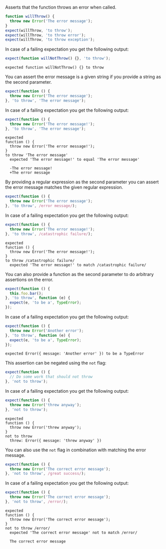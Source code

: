 Asserts that the function throws an error when called.

```javascript
function willThrow() {
  throw new Error('The error message');
}
expect(willThrow, 'to throw');
expect(willThrow, 'to throw error');
expect(willThrow, 'to throw exception');
```

In case of a failing expectation you get the following output:

```javascript
expect(function willNotThrow() {}, 'to throw');
```

```output
expected function willNotThrow() {} to throw
```

You can assert the error message is a given string if you provide a
string as the second parameter.

```javascript
expect(function () {
  throw new Error('The error message');
}, 'to throw', 'The error message');
```

In case of a failing expectation you get the following output:

```javascript
expect(function () {
  throw new Error('The error message!');
}, 'to throw', 'The error message');
```

```output
expected
function () {
  throw new Error('The error message!');
}
to throw 'The error message'
  expected 'The error message!' to equal 'The error message'

  -The error message!
  +The error message
```

By providing a regular expression as the second parameter you can
assert the error message matches the given regular expression.

```javascript
expect(function () {
  throw new Error('The error message');
}, 'to throw', /error message/);
```

In case of a failing expectation you get the following output:

```javascript
expect(function () {
  throw new Error('The error message!');
}, 'to throw', /catastrophic failure/);
```

```output
expected
function () {
  throw new Error('The error message!');
}
to throw /catastrophic failure/
  expected 'The error message!' to match /catastrophic failure/
```

You can also provide a function as the second parameter to do
arbitrary assertions on the error.

```javascript
expect(function () {
  this.foo.bar();
}, 'to throw', function (e) {
  expect(e, 'to be a', TypeError);
});
```

In case of a failing expectation you get the following output:

```javascript
expect(function () {
  throw new Error('Another error');
}, 'to throw', function (e) {
  expect(e, 'to be a', TypeError);
});
```

```output
expected Error({ message: 'Another error' }) to be a TypeError
```

This assertion can be negated using the `not` flag:

```javascript
expect(function () {
  // Do some work that should not throw
}, 'not to throw');
```

In case of a failing expectation you get the following output:

```javascript
expect(function () {
  throw new Error('threw anyway');
}, 'not to throw');
```

```output
expected
function () {
  throw new Error('threw anyway');
}
not to throw
  threw: Error({ message: 'threw anyway' })
```

You can also use the `not` flag in combination with matching the error
message.

```javascript
expect(function () {
  throw new Error('The correct error message');
}, 'not to throw', /great success/);
```

In case of a failing expectation you get the following output:

```javascript
expect(function () {
  throw new Error('The correct error message');
}, 'not to throw', /error/);
```

```output
expected
function () {
  throw new Error('The correct error message');
}
not to throw /error/
  expected 'The correct error message' not to match /error/

  The correct error message
```
